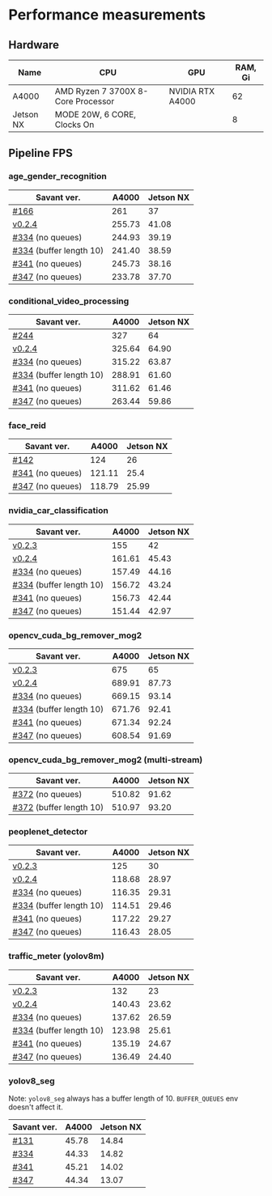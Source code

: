 # Performance measurements

## Hardware

| Name      | CPU                                | GPU              | RAM, Gi |
| --------- | ---------------------------------- | ---------------- | ------- |
| A4000     | AMD Ryzen 7 3700X 8-Core Processor | NVIDIA RTX A4000 | 62      |
| Jetson NX | MODE 20W, 6 CORE, Clocks On        |                  | 8       |

## Pipeline FPS

### age_gender_recognition

| Savant ver.                                                                      | A4000  | Jetson NX |
|----------------------------------------------------------------------------------|--------|-----------|
| [#166](https://github.com/insight-platform/Savant/issues/166)                    | 261    | 37        |
| [v0.2.4](https://github.com/insight-platform/Savant/tree/v0.2.4)                 | 255.73 | 41.08     |
| [#334](https://github.com/insight-platform/Savant/issues/334) (no queues)        | 244.93 | 39.19     |
| [#334](https://github.com/insight-platform/Savant/issues/334) (buffer length 10) | 241.40 | 38.59     |
| [#341](https://github.com/insight-platform/Savant/issues/341) (no queues)        | 245.73 | 38.16     |
| [#347](https://github.com/insight-platform/Savant/issues/347) (no queues)        | 233.78 | 37.70     |

### conditional_video_processing

| Savant ver.                                                                      | A4000  | Jetson NX |
|----------------------------------------------------------------------------------|--------|-----------|
| [#244](https://github.com/insight-platform/Savant/issues/244)                    | 327    | 64        |
| [v0.2.4](https://github.com/insight-platform/Savant/tree/v0.2.4)                 | 325.64 | 64.90     |
| [#334](https://github.com/insight-platform/Savant/issues/334) (no queues)        | 315.22 | 63.87     |
| [#334](https://github.com/insight-platform/Savant/issues/334) (buffer length 10) | 288.91 | 61.60     |
| [#341](https://github.com/insight-platform/Savant/issues/341) (no queues)        | 311.62 | 61.46     |
| [#347](https://github.com/insight-platform/Savant/issues/347) (no queues)        | 263.44 | 59.86     |

### face_reid

| Savant ver.                                                               | A4000  | Jetson NX |
|---------------------------------------------------------------------------|--------|-----------|
| [#142](https://github.com/insight-platform/Savant/issues/142)             | 124    | 26        |
| [#341](https://github.com/insight-platform/Savant/issues/341) (no queues) | 121.11 | 25.4      |
| [#347](https://github.com/insight-platform/Savant/issues/347) (no queues) | 118.79 | 25.99     |

### nvidia_car_classification

| Savant ver.                                                                      | A4000  | Jetson NX |
|----------------------------------------------------------------------------------|--------|-----------|
| [v0.2.3](https://github.com/insight-platform/Savant/tree/v0.2.3)                 | 155    | 42        |
| [v0.2.4](https://github.com/insight-platform/Savant/tree/v0.2.4)                 | 161.61 | 45.43     |
| [#334](https://github.com/insight-platform/Savant/issues/334) (no queues)        | 157.49 | 44.16     |
| [#334](https://github.com/insight-platform/Savant/issues/334) (buffer length 10) | 156.72 | 43.24     |
| [#341](https://github.com/insight-platform/Savant/issues/341) (no queues)        | 156.73 | 42.44     |
| [#347](https://github.com/insight-platform/Savant/issues/347) (no queues)        | 151.44 | 42.97     |

### opencv_cuda_bg_remover_mog2

| Savant ver.                                                                      | A4000  | Jetson NX |
|----------------------------------------------------------------------------------|--------|-----------|
| [v0.2.3](https://github.com/insight-platform/Savant/tree/v0.2.3)                 | 675    | 65        |
| [v0.2.4](https://github.com/insight-platform/Savant/tree/v0.2.4)                 | 689.91 | 87.73     |
| [#334](https://github.com/insight-platform/Savant/issues/334) (no queues)        | 669.15 | 93.14     |
| [#334](https://github.com/insight-platform/Savant/issues/334) (buffer length 10) | 671.76 | 92.41     |
| [#341](https://github.com/insight-platform/Savant/issues/341) (no queues)        | 671.34 | 92.24     |
| [#347](https://github.com/insight-platform/Savant/issues/347) (no queues)        | 608.54 | 91.69     |

### opencv_cuda_bg_remover_mog2 (multi-stream)

| Savant ver.                                                                      | A4000  | Jetson NX |
|----------------------------------------------------------------------------------|--------|-----------|
| [#372](https://github.com/insight-platform/Savant/issues/372) (no queues)        | 510.82 | 91.62     |
| [#372](https://github.com/insight-platform/Savant/issues/372) (buffer length 10) | 510.97 | 93.20     |

### peoplenet_detector

| Savant ver.                                                                      | A4000  | Jetson NX |
|----------------------------------------------------------------------------------|--------|-----------|
| [v0.2.3](https://github.com/insight-platform/Savant/tree/v0.2.3)                 | 125    | 30        |
| [v0.2.4](https://github.com/insight-platform/Savant/tree/v0.2.4)                 | 118.68 | 28.97     |
| [#334](https://github.com/insight-platform/Savant/issues/334) (no queues)        | 116.35 | 29.31     |
| [#334](https://github.com/insight-platform/Savant/issues/334) (buffer length 10) | 114.51 | 29.46     |
| [#341](https://github.com/insight-platform/Savant/issues/341) (no queues)        | 117.22 | 29.27     |
| [#347](https://github.com/insight-platform/Savant/issues/347) (no queues)        | 116.43 | 28.05     |

### traffic_meter (yolov8m)

| Savant ver.                                                                      | A4000  | Jetson NX |
|----------------------------------------------------------------------------------|--------|-----------|
| [v0.2.3](https://github.com/insight-platform/Savant/tree/v0.2.3)                 | 132    | 23        |
| [v0.2.4](https://github.com/insight-platform/Savant/tree/v0.2.4)                 | 140.43 | 23.62     |
| [#334](https://github.com/insight-platform/Savant/issues/334) (no queues)        | 137.62 | 26.59     |
| [#334](https://github.com/insight-platform/Savant/issues/334) (buffer length 10) | 123.98 | 25.61     |
| [#341](https://github.com/insight-platform/Savant/issues/341) (no queues)        | 135.19 | 24.67     |
| [#347](https://github.com/insight-platform/Savant/issues/347) (no queues)        | 136.49 | 24.40     |

### yolov8_seg

Note: `yolov8_seg` always has a buffer length of 10. `BUFFER_QUEUES` env doesn't affect it.

| Savant ver.                                                   | A4000 | Jetson NX |
|---------------------------------------------------------------|-------|-----------|
| [#131](https://github.com/insight-platform/Savant/issues/131) | 45.78 | 14.84     |
| [#334](https://github.com/insight-platform/Savant/issues/334) | 44.33 | 14.82     |
| [#341](https://github.com/insight-platform/Savant/issues/341) | 45.21 | 14.02     |
| [#347](https://github.com/insight-platform/Savant/issues/347) | 44.34 | 13.07     |
